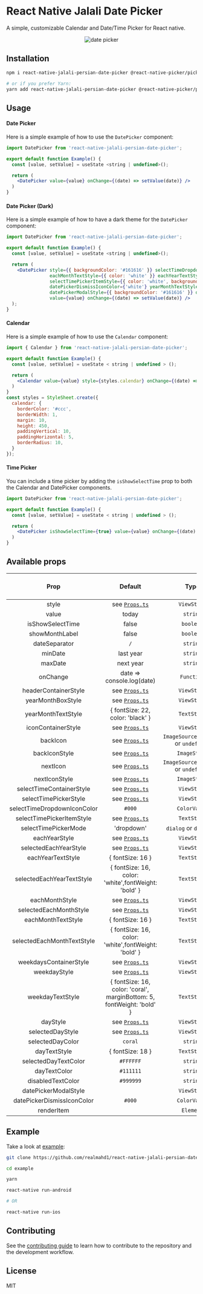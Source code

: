 # React Native Jalali Date Picker

A simple, customizable Calendar and Date/Time Picker for React native.
<div align="center">
  <img src="./example/assets/screenshot-1.png" alt="date picker"/>
</div>

## Installation

```bash
npm i react-native-jalali-persian-date-picker @react-native-picker/picker

# or if you prefer Yarn:
yarn add react-native-jalali-persian-date-picker @react-native-picker/picker

```

## Usage

#### Date Picker

Here is a simple example of how to use the `DatePicker` component:

```jsx
import DatePicker from 'react-native-jalali-persian-date-picker';

export default function Example() {
  const [value, setValue] = useState <string | undefined>();

  return (
    <DatePicker value={value} onChange={(date) => setValue(date)} />
  )
}
```
#### Date Picker (Dark)

Here is a simple example of how to have a dark theme for the `DatePicker` component:

```jsx
import DatePicker from 'react-native-jalali-persian-date-picker';

export default function Example() {
  const [value, setValue] = useState <string | undefined>();

  return (
    <DatePicker style={{ backgroundColor: '#161616' }} selectTimeDropdownIconColor={'white'}
                eachMonthTextStyle={{ color: 'white' }} eachYearTextStyle={{ color: 'white' }}
                selectTimePickerItemStyle={{ color: 'white', backgroundColor: '#161616' }}
                datePickerDismissIconColor={'white'} yearMonthTextStyle={{ color: 'white' }}
                datePickerModalStyle={{ backgroundColor: '#161616' }} dayTextColor={'#fff'}
                value={value} onChange={(date) => setValue(date)} />
  );
}
```
#### Calendar

Here is a simple example of how to use the `Calendar` component:

```jsx
import { Calendar } from 'react-native-jalali-persian-date-picker';

export default function Example() {
  const [value, setValue] = useState < string | undefined > ();

  return (
    <Calendar value={value} style={styles.calendar} onChange={(date) => setValue(date)} />
  )
}
const styles = StyleSheet.create({
  calendar: {
    borderColor: '#ccc',
    borderWidth: 1,
    margin: 10,
    height: 450,
    paddingVertical: 10,
    paddingHorizontal: 5,
    borderRadius: 10,
  }
});
```

#### Time Picker

You can include a time picker by adding the `isShowSelectTime` prop to both the Calendar and DatePicker components.

```jsx
import DatePicker from 'react-native-jalali-persian-date-picker';

export default function Example() {
  const [value, setValue] = useState < string | undefined > ();

  return (
    <DatePicker isShowSelectTime={true} value={value} onChange={(date) => setValue(date)} />
  )
}
```

## Available props

|            Prop             |                                Default                                |                     Type                     | Availability (DatePicker/ Calendar) |
|:---------------------------:|:---------------------------------------------------------------------:|:--------------------------------------------:|:-----------------------------------:|
|            style            |                    see [`Props.ts`](src/props.ts)                     |                 `ViewStyle`                  |                both                 |
|            value            |                                 today                                 |                   `string`                   |                both                 |
|      isShowSelectTime       |                                 false                                 |                  `boolean`                   |                both                 |
|       showMonthLabel        |                                 false                                 |                  `boolean`                   |                both                 |
|        dateSeparator        |                                  `/`                                  |                   `string`                   |                both                 |
|           minDate           |                               last year                               |                   `string`                   |                both                 |
|           maxDate           |                               next year                               |                   `string`                   |                both                 |
|          onChange           |                       date => console.log(date)                       |                  `Function`                  |                both                 |
|    headerContainerStyle     |                    see [`Props.ts`](src/props.ts)                     |                 `ViewStyle`                  |                both                 |
|      yearMonthBoxStyle      |                    see [`Props.ts`](src/props.ts)                     |                 `ViewStyle`                  |                both                 |
|     yearMonthTextStyle      |                   { fontSize: 22, color: 'black' }                    |                 `TextStyle`                  |                both                 |
|     iconContainerStyle      |                    see [`Props.ts`](src/props.ts)                     |                 `ViewStyle`                  |                both                 |
|          backIcon           |                    see [`Props.ts`](src/props.ts)                     |    `ImageSourcePropType`  or `undefined`     |                both                 |
|        backIconStyle        |                    see [`Props.ts`](src/props.ts)                     |                 `ImageStyle`                 |                both                 |
|          nextIcon           |                    see [`Props.ts`](src/props.ts)                     | `ImageSourcePropType`         or `undefined` |                both                 |
|        nextIconStyle        |                    see [`Props.ts`](src/props.ts)                     |                 `ImageStyle`                 |                both                 |
|  selectTimeContainerStyle   |                    see [`Props.ts`](src/props.ts)                     |                 `ViewStyle`                  |                both                 |
|    selectTimePickerStyle    |                    see [`Props.ts`](src/props.ts)                     |                 `ViewStyle`                  |                both                 |
| selectTimeDropdownIconColor |                                `#000`                                 |                 `ColorValue`                 |                both                 |
|  selectTimePickerItemStyle  |                    see [`Props.ts`](src/props.ts)                     |                 `TextStyle`                  |                both                 |
|    selectTimePickerMode     |                              'dropdown'                               |            `dialog` or `dropdown`            |                both                 |
|        eachYearStyle        |                    see [`Props.ts`](src/props.ts)                     |                 `ViewStyle`                  |                both                 |
|    selectedEachYearStyle    |                    see [`Props.ts`](src/props.ts)                     |                 `ViewStyle`                  |                both                 |
|      eachYearTextStyle      |                           { fontSize: 16 }                            |                 `TextStyle`                  |                both                 |
|  selectedEachYearTextStyle  |          { fontSize: 16, color: 'white',fontWeight: 'bold' }          |                 `TextStyle`                  |                both                 |
|       eachMonthStyle        |                    see [`Props.ts`](src/props.ts)                     |                 `ViewStyle`                  |                both                 |
|   selectedEachMonthStyle    |                    see [`Props.ts`](src/props.ts)                     |                 `ViewStyle`                  |                both                 |
|     eachMonthTextStyle      |                           { fontSize: 16 }                            |                 `TextStyle`                  |                both                 |
| selectedEachMonthTextStyle  |          { fontSize: 16, color: 'white',fontWeight: 'bold' }          |                 `TextStyle`                  |                both                 |
|   weekdaysContainerStyle    |                    see [`Props.ts`](src/props.ts)                     |                 `ViewStyle`                  |                both                 |
|        weekdayStyle         |                    see [`Props.ts`](src/props.ts)                     |                 `ViewStyle`                  |                both                 |
|      weekdayTextStyle       | { fontSize: 16, color: 'coral', marginBottom: 5, fontWeight: 'bold' } |                 `TextStyle`                  |                both                 |
|          dayStyle           |                    see [`Props.ts`](src/props.ts)                     |                 `ViewStyle`                  |                both                 |
|      selectedDayStyle       |                    see [`Props.ts`](src/props.ts)                     |                 `ViewStyle`                  |                both                 |
|      selectedDayColor       |                                `coral`                                |                   `string`                   |                both                 |
|        dayTextStyle         |                           { fontSize: 18 }                            |                 `TextStyle`                  |                both                 |
|    selectedDayTextColor     |                               `#FFFFFF`                               |                   `string`                   |                both                 |
|        dayTextColor         |                               `#111111`                               |                   `string`                   |                both                 |
|      disabledTextColor      |                               `#999999`                               |                   `string`                   |                both                 |
|    datePickerModalStyle     |                                                                       |                 `ViewStyle`                  |             DatePicker              |
| datePickerDismissIconColor  |                                `#000`                                 |                 `ColorValue`                 |             DatePicker              |
|         renderItem          |                                                                       |                  `Element`                   |             DatePicker              |

## Example

Take a look at [example](example):

```bash
git clone https://github.com/realmahd1/react-native-jalali-persian-date-picker

cd example

yarn

react-native run-android

# OR

react-native run-ios
```

## Contributing

See the [contributing guide](CONTRIBUTING.md) to learn how to contribute to the repository and the development workflow.

## License

MIT
